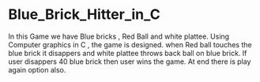 # Blue_Brick_Hitter_in_C

In this Game we have Blue bricks , Red Ball and white plattee.
Using Computer graphics in C , the game is designed.
when Red ball touches the blue brick it disappers and white plattee throws back ball on blue brick.
If user disappers 40 blue brick then user wins the game.
At end there is play again option also.
